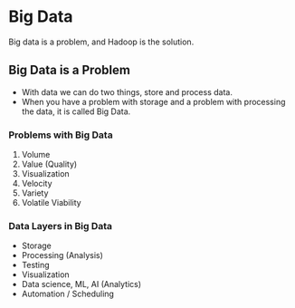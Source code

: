 # Big Data
Big data is a problem, and Hadoop is the solution.
## Big Data is a Problem
- With data we can do two things, store and process data.
- When you have a problem with storage and a problem with processing the data, it is called Big Data.
### Problems with Big Data
1. Volume
2. Value (Quality)
3. Visualization
4. Velocity
5. Variety
6. Volatile Viability

### Data Layers in Big Data
- Storage
- Processing (Analysis)
- Testing
- Visualization
- Data science, ML, AI (Analytics)
- Automation / Scheduling

